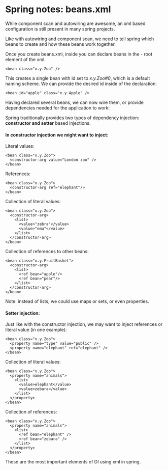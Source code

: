 # Spring notes: beans.xml

While component scan and autowiring are awesome, an xml based configuration is still present in many spring projects.

Like with autowiring and component scan, we need to tell spring which beans to create and how these beans work together.

Once you create beans.xml, inside you can declare beans in the <beans> - root element of the xml.

    <bean class="x.y.Zoo" />

This creates a single bean with id set to *x.y.Zoo#0*, which is a default naming scheme. We can provide the desired id inside of the declaration:

    <bean id="apple" class="x.y.Apple" />

Having declared several beans, we can now wire them, or provide dependencies needed for the application to work:

Spring traditionally provides two types of dependency injection:
**constructor and setter** based injections.

#### In **constructor injection** we might want to inject:

Literal values:

    <bean class="x.y.Zoo">
      <constructor-arg value="London zoo" />
    </bean>

References:

    <bean class="x.y.Zoo">
      <constructor-arg ref="elephant"/>
    </bean>

Collection of literal values:

    <bean class="x.y.Zoo">
      <constructor-arg>
        <list>
          <value>"zebra"</value>
          <value>"emu"</value>
        </list>
      </constructor-arg>
    </bean>

Collection of references to other beans:

    <bean class="x.y.FruitBasket">
      <constructor-arg>
        <list>
          <ref bean="apple"/>
          <ref bean="pear"/>
        </list>
      </constructor-arg>
    </bean>
Note: instead of lists, we could use maps or sets, or even properties.

#### Setter injection:

Just like with the constructor injection, we may want to inject references or literal value (in one example):

    <bean class="x.y.Zoo">
      <property name="type" value="public" />
      <property name="elephant" ref="elephant" />
    </bean>

Collection of literal values:

    <bean class="x.y.Zoo">
      <property name="animals">
        <list>
          <value>elephant</value>
          <value>zebara</value>
        </list>
      </property>
    </bean>

Collection of references:

    <bean class="x.y.Zoo">
      <property name="animals">
        <list>
          <ref bean="elephant" />
          <ref bean="zebara" />
        </list>
      </property>
    </bean>

These are the most important elements of DI using xml in spring.
